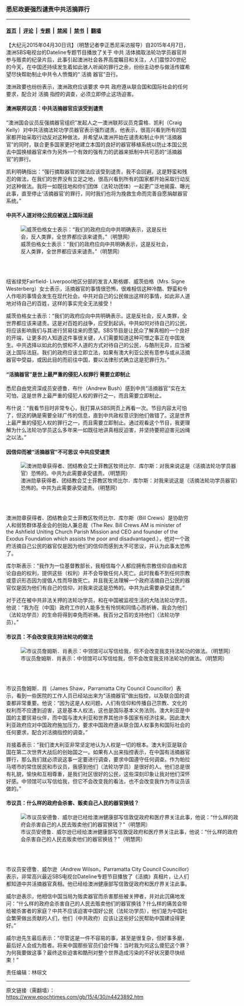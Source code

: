 ### 悉尼政要强烈谴责中共活摘罪行

---

#### [首页](../../../..?n4423892) &nbsp;|&nbsp; [评论](../../../../../epoch-comment?n4423892) &nbsp;|&nbsp; [专题](../../../../../epoch-special?n4423892) &nbsp;|&nbsp; [禁闻](../../../../../epoch-news?n4423892) &nbsp;|&nbsp; [禁书](../../../../../books?n4423892) &nbsp;|&nbsp; [翻墙](https://github.com/gfw-breaker/nogfw/blob/master/README.md?n4423892)


<div class="post_content" id="artbody" itemprop="articleBody">
 <!-- article content begin -->
 <p>
  【大纪元2015年04月30日讯】（明慧记者李正悉尼采访报导）自2015年4月7日，澳洲SBS电视台的Dateline专题节目播放了关于
  <ok href="https://www.epochtimes.com/gb/tag/%E4%B8%AD%E5%85%B1.html">
   中共
  </ok>
  活体摘取法轮功学员器官并参与贩卖的纪录片后，此事引起澳洲社会各界高度瞩目和关注，人们震惊20世纪的今天，在中国还持续发生着如此骇人听闻的罪行之余，纷纷主动参与做活传媒希望尽快帮助制止中共令人愤慨的“
  <ok href="https://www.epochtimes.com/gb/tag/%E6%B4%BB%E6%91%98.html">
   活摘
  </ok>
  器官”丑行。
 </p>
 <p>
  澳洲政要也纷纷表示，澳洲政府应该要求
  <ok href="https://www.epochtimes.com/gb/tag/%E4%B8%AD%E5%85%B1.html">
   中共
  </ok>
  政府遵从联合国和国际社会的任何要求，配合对
  <ok href="https://www.epochtimes.com/gb/tag/%E6%B4%BB%E6%91%98.html">
   活摘
  </ok>
  指控的调查，必须立即停止这场迫害。
 </p>
 <p>
  <h4>
   澳洲联邦议员：中共活摘器官应该受到谴责
  </h4>
  <p>
   “澳洲国会议员反强摘器官组织”发起人之一澳洲联邦议员克雷格．凯利（Craig Kelly）对中共活摘法轮功学员器官表示强烈谴责。他表示，很高兴看到所有的国家都开始采取行动反对这种做法，并希望从澳洲开始在谴责和制止中共“活摘器官”的同时，联合更多国家更好地建立本国的良好的器官移植系统以防止本国公民去中国换植器官来作为另外一个有效的强有力的武器来抵制中共可恶的“活摘器官”的罪行。
  </p>
  <p>
   凯利明确指出：“强行摘取器官的做法应该受到谴责，我不会回避。这是野蛮和残忍的做法，在我们的世界没有立足之地，很高兴看到所有的国家都开始采取行动反对这种做法。我将一如既往地和你们团体（法轮功团体）一起更广泛地揭露、曝光此事，直至停止‘活摘器官’的罪行，同时我们也将为挽救生命而完善自愿捐献器官系统。”
  </p>
  <p>
   <h4>
    中共不人道对待公民应被送上国际法庭
   </h4>
   <figure aria-describedby="caption-attachment-5866169" class="wp-caption aligncenter" id="attachment_5866169" style="width: 421px">
    <ok href=" https://i.epochtimes.com/assets/uploads/2015/04/1504300258351459.jpg" rel="noreferrer noopener" target="_blank">
     <img alt="威茨伯格女士表示：“我们的政府应向中共明确表示，这是反社会，反人类罪，全世界都应该来谴责。”（明慧网）" class="size-large wp-image-5866169" src="https://i.epochtimes.com/assets/uploads/2015/04/1504300258351459.jpg" title="威茨伯格女士表示：“我们的政府应向中共明确表示，这是反社会，反人类罪，全世界都应该来谴责。”（明慧网）"/>
    </ok>
    <br/><figcaption class="wp-caption-text" id="caption-attachment-5866169">
     威茨伯格女士表示：“我们的政府应向中共明确表示，这是反社会，反人类罪，全世界都应该来谴责。”（明慧网）
    </figcaption><br/>
   </figure><br/>
   <p>
    纽省绿党Fairfield- Liverpool地区分部的发言人斯格娜．威茨伯格（Mrs. Signe Westerberg）女士表示，活摘器官的事情很恐怖，很难相信这种冷酷、野蛮和令人作呕的事情会发生在现代社会。中共对自己的公民做出这样的事情，如此非人道地对待自己的百姓，这样的事实完全无法接受！
   </p>
   <p>
    威茨伯格女士表示：“我们的政府应向中共明确表示，这是反社会，反人类罪，全世界都应该来谴责。这是对百姓的战争，应受到起诉。中共如何对待自己的公民，将应该影响我们与其进行贸易往来的愿望。SBS节目是让民众了解真相的一个良好的开端，让更多的人知道这件事很关键，人们需要知道这种可憎之事正在中国发生。中共选择以如此的仇恨和不人道的方式对待自己的公民，与酷刑无异，应当被送上国际法庭。我们的政府应该立即立法，如果有澳大利亚公民有意参与或从活摘器官中受益，或因此目的而前往中国，要以法律形式确立这是犯罪行为。”
   </p>
   <p>
    <h4>
     “活摘器官”是世上最严重的侵犯人权罪行 需要立即制止
    </h4>
    <p>
     悉尼自由党资深成员安德鲁．布什（Andrew Bush）感到中共“活摘器官”实在太可怕，这是世界上最严重的侵犯人权的罪行之一，而且需要立即制止。
    </p>
    <p>
     布什说：“我看节目时非常专心，我打算从SBS网页上再看一次。节目内容太可怕了，但这的确是需要全球广传的信息，直到中共政权意识到他们做错了。这是世界上最严重的侵犯人权的罪行之一，而且需要立即制止。通过观看这个节目，我更理解为什么法轮功学员这么多年来一如既往地讲真相反迫害，并坚持要把迫害元凶绳之以法。”
    </p>
    <p>
     <h4>
      因信仰而被“活摘器官”不可思议 中共应受谴责
     </h4>
     <figure aria-describedby="caption-attachment-5866174" class="wp-caption aligncenter" id="attachment_5866174" style="width: 600px">
      <ok href=" https://i.epochtimes.com/assets/uploads/2015/04/1504300258421459-600x400.jpg" rel="noreferrer noopener" target="_blank">
       <img alt="澳洲勋章获得者、团结教会艾士菲教区牧师比尔．库尔斯：对我来说这是（活摘法轮功学员器官）恐怖的。中共为此需要承受谴责。（明慧网）" class="size-large wp-image-5866174" src="https://i.epochtimes.com/assets/uploads/2015/04/1504300258421459-600x400.jpg" title="澳洲勋章获得者、团结教会艾士菲教区牧师比尔．库尔斯：对我来说这是（活摘法轮功学员器官）恐怖的。中共为此需要承受谴责。（明慧网）"/>
      </ok>
      <br/><figcaption class="wp-caption-text" id="caption-attachment-5866174">
       澳洲勋章获得者、团结教会艾士菲教区牧师比尔．库尔斯：对我来说这是（活摘法轮功学员器官）恐怖的。中共为此需要承受谴责。（明慧网）
      </figcaption><br/>
     </figure><br/>
     <p>
      澳洲勋章获得者、团结教会艾士菲教区牧师比尔．库尔斯（Bill Crews）是协助穷人和弱势群体基金会的创始人兼总裁（The Rev. Bill Crews AM is minister of the Ashfield Uniting Church Parish Mission and CEO and founder of the Exodus Foundation which assists the poor and disadvantaged.），他对一个政府活摘自己公民的器官仅是因为他们的信仰而感到太不可思议，并认为此事太恐怖了。
     </p>
     <p>
      库尔斯表示：“我作为一位基督教部长，我相信每个人都应拥有宗教信仰自由和言论自由的权利，提供这些（权利）并不会导致任何人死亡。此时我看不到任何宗教或意识形态因为提倡人性而导致死亡。并且我无法理解一个政府活摘自己公民的器官仅是因为他们有自己的信仰，对我来说这是恐怖的。中共为此需要承受谴责。”
     </p>
     <p>
      对于还在被中共非法关押的法轮功学员，和在中国被监视生活的大陆法轮功学员，他说：“我为在（中国）政府工作的人能多生有怜悯和同情心而祈祷，我会为他们（法轮功学员）的生命将得到幸免而祈祷。我百分之百的支持他们（法轮功学员）。”
     </p>
     <p>
      <h4>
       市议员：不会改变我支持法轮功的做法
      </h4>
      <figure aria-describedby="caption-attachment-5866186" class="wp-caption aligncenter" id="attachment_5866186" style="width: 600px">
       <ok href=" https://i.epochtimes.com/assets/uploads/2015/04/1504300258241459-600x400.jpg" rel="noreferrer noopener" target="_blank">
        <img alt="市议员詹姆斯．肖表示：中领馆可以写信给我，但不会改变我支持法轮功的做法。（明慧网）" class="size-large wp-image-5866186" src="https://i.epochtimes.com/assets/uploads/2015/04/1504300258241459-600x400.jpg" title="市议员詹姆斯．肖表示：中领馆可以写信给我，但不会改变我支持法轮功的做法。（明慧网）"/>
       </ok>
       <br/><figcaption class="wp-caption-text" id="caption-attachment-5866186">
        市议员詹姆斯．肖表示：中领馆可以写信给我，但不会改变我支持法轮功的做法。（明慧网）
       </figcaption><br/>
      </figure><br/>
      <p>
       市议员詹姆斯．肖（James Shaw，Parramatta City Council Councillor）表示，看到一些医院的工作人员已经站出来为“活摘器官”做出指控，以及联合国的调查都非常重要。他说：“因为这是人权问题，人们有信仰和传播自己宗教、文化的权利而不应遭到迫害，这是基本人权法，这也是国际基本义务法则。澳大利亚是中国的主要贸易伙伴，而中国与澳大利亚和世界其他许多国家有经济往来。因此澳大利亚政府应对中国政府施加压力，要求中国政府遵从联合国人权事务和国际社会的任何要求，配合对活摘指控的调查。”
      </p>
      <p>
       肖接着表示：“我们澳大利亚非常坚定地认为人权是一切的根本。澳大利亚是联合国在第二次世界大战后的创始国之一。如果有人出来指控表示，在中国有活摘器官罪行，那么我们就必须说这事一定要进行调查，要求中国遵守任何调查。作为帕拉马塔市的常住居民和市议员，我感到他们（法轮功学员）是很好的人。他们总是很有礼貌，愉快和互相尊重，是我们社区很好的公民，这些深刻印象让我对他们深怀好感。中领馆可以写信给我，但它不会改变我的看法，也不会改变我作为市议员该做的。”
      </p>
      <p>
       <h4>
        市议员：什么样的政府会杀害、贩卖自己人民的器官换钱？
       </h4>
       <figure aria-describedby="caption-attachment-5866200" class="wp-caption aligncenter" id="attachment_5866200" style="width: 600px">
        <ok href=" https://i.epochtimes.com/assets/uploads/2015/04/1504300258121459-600x400.jpg" rel="noreferrer noopener" target="_blank">
         <img alt="市议员安德鲁．威尔逊已经给澳洲健康部写信敦促政府和医疗界关注此事，他说：“什么样的政府会杀害自己的人民去贩卖他们的器官换钱？”（明慧网）" class="size-large wp-image-5866200" src="https://i.epochtimes.com/assets/uploads/2015/04/1504300258121459-600x400.jpg" title="市议员安德鲁．威尔逊已经给澳洲健康部写信敦促政府和医疗界关注此事，他说：“什么样的政府会杀害自己的人民去贩卖他们的器官换钱？”（明慧网）"/>
        </ok>
        <br/><figcaption class="wp-caption-text" id="caption-attachment-5866200">
         市议员安德鲁．威尔逊已经给澳洲健康部写信敦促政府和医疗界关注此事，他说：“什么样的政府会杀害自己的人民去贩卖他们的器官换钱？”（明慧网）
        </figcaption><br/>
       </figure><br/>
       <p>
        市议员安德鲁．威尔逊（Andrew Wilson，Parramatta City Council Councillor）表示，非常高兴最近SBS电视台Dateline专题节目播放了《活摘》真相片，让人们都知道中共活摘器官真相。他已经给澳洲健康部写信敦促政府和医疗界关注此事。
       </p>
       <p>
        威尔逊表示，他相信中国当局为贩卖器官而杀害那些被关押者，并对此沉痛地发问：“什么样的政府会杀害自己的人民去贩卖他们的器官换钱？什么样的痛苦会带给被杀害者的家庭？中共不应该迫害中国好公民（法轮功学员），他们是为中国社会繁荣做出贡献的人们，他们（中共政府）应该让这些好公民帮助中国建设得更好。”
       </p>
       <p>
        威尔逊先生最后表示：“尽管这是一件不容易的事，甚至是很复杂，但好事多磨，最后好人会成为胜者。将来中国那些官员们会忏悔：当时我为何这么傻犯这个罪？为何我要做这事？最终这些迫害和酷刑对整个世界造成污染的不好状况要尽快结束！”
       </p>
       <p>
        责任编辑：林琮文
       </p>
       <!-- article content end -->
       <div id="below_article_ad">
       </div>
      </p>
     </p>
    </p>
   </p>
  </p>
 </p>
</div>


---

原文链接（需翻墙）：https://www.epochtimes.com/gb/15/4/30/n4423892.htm